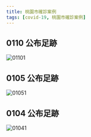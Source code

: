 ```yaml
---
title: 桃園市確診案例
tags: [covid-19, 桃園市確診案例]
---
```


## 0110 公布足跡
![01101](https://scontent-tpe1-1.xx.fbcdn.net/v/t39.30808-6/271440172_5051606728184260_2505637479717989027_n.png?_nc_cat=1&ccb=1-5&_nc_sid=730e14&_nc_ohc=b3g82O_-9BgAX8B9ujd&_nc_ht=scontent-tpe1-1.xx&oh=00_AT_4D4DhSaGoTDWSwLS_BQVG4BzA8JVPpLNTyv_C9fpA7w&oe=61E13CF1)

## 0105 公布足跡
![01051](https://scontent-tpe1-1.xx.fbcdn.net/v/t39.30808-6/244399958_5037014016310198_7464106849048193437_n.png?_nc_cat=103&ccb=1-5&_nc_sid=730e14&_nc_ohc=2AcVkclaP-QAX81zEAC&tn=pciiGwgV5MloIh58&_nc_ht=scontent-tpe1-1.xx&oh=00_AT-ckC8qHAT3peUFg1B4EjFS8Zrn0HwXVkYDBaLA5AX9Ww&oe=61DF05A9)
## 0104 公布足跡
![01041](https://scontent-tpe1-1.xx.fbcdn.net/v/t39.30808-6/270374211_5033783919966541_7041086627194108913_n.png?_nc_cat=103&ccb=1-5&_nc_sid=730e14&_nc_ohc=Kk_df2Jg_soAX9xE9a1&tn=pciiGwgV5MloIh58&_nc_ht=scontent-tpe1-1.xx&oh=00_AT9wUtaSMJwQq9z3wHldfW6UgtUI7jbZzMhH8bp6Mlqzmg&oe=61DFBF66)
